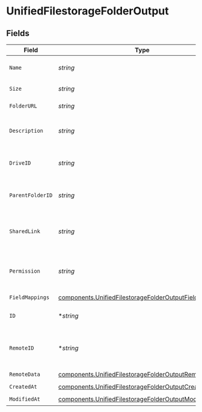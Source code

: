 # UnifiedFilestorageFolderOutput


## Fields

| Field                                                                                                                            | Type                                                                                                                             | Required                                                                                                                         | Description                                                                                                                      |
| -------------------------------------------------------------------------------------------------------------------------------- | -------------------------------------------------------------------------------------------------------------------------------- | -------------------------------------------------------------------------------------------------------------------------------- | -------------------------------------------------------------------------------------------------------------------------------- |
| `Name`                                                                                                                           | *string*                                                                                                                         | :heavy_check_mark:                                                                                                               | The name of the folder                                                                                                           |
| `Size`                                                                                                                           | *string*                                                                                                                         | :heavy_check_mark:                                                                                                               | The size of the folder                                                                                                           |
| `FolderURL`                                                                                                                      | *string*                                                                                                                         | :heavy_check_mark:                                                                                                               | The url of the folder                                                                                                            |
| `Description`                                                                                                                    | *string*                                                                                                                         | :heavy_check_mark:                                                                                                               | The description of the folder                                                                                                    |
| `DriveID`                                                                                                                        | *string*                                                                                                                         | :heavy_check_mark:                                                                                                               | The UUID of the drive tied to the folder                                                                                         |
| `ParentFolderID`                                                                                                                 | *string*                                                                                                                         | :heavy_check_mark:                                                                                                               | The UUID of the parent folder                                                                                                    |
| `SharedLink`                                                                                                                     | *string*                                                                                                                         | :heavy_check_mark:                                                                                                               | The UUID of the shared link tied to the folder                                                                                   |
| `Permission`                                                                                                                     | *string*                                                                                                                         | :heavy_check_mark:                                                                                                               | The UUID of the permission tied to the folder                                                                                    |
| `FieldMappings`                                                                                                                  | [components.UnifiedFilestorageFolderOutputFieldMappings](../../models/components/unifiedfilestoragefolderoutputfieldmappings.md) | :heavy_check_mark:                                                                                                               | N/A                                                                                                                              |
| `ID`                                                                                                                             | **string*                                                                                                                        | :heavy_minus_sign:                                                                                                               | The UUID of the folder                                                                                                           |
| `RemoteID`                                                                                                                       | **string*                                                                                                                        | :heavy_minus_sign:                                                                                                               | The id of the folder in the context of the 3rd Party                                                                             |
| `RemoteData`                                                                                                                     | [components.UnifiedFilestorageFolderOutputRemoteData](../../models/components/unifiedfilestoragefolderoutputremotedata.md)       | :heavy_check_mark:                                                                                                               | N/A                                                                                                                              |
| `CreatedAt`                                                                                                                      | [components.UnifiedFilestorageFolderOutputCreatedAt](../../models/components/unifiedfilestoragefolderoutputcreatedat.md)         | :heavy_check_mark:                                                                                                               | N/A                                                                                                                              |
| `ModifiedAt`                                                                                                                     | [components.UnifiedFilestorageFolderOutputModifiedAt](../../models/components/unifiedfilestoragefolderoutputmodifiedat.md)       | :heavy_check_mark:                                                                                                               | N/A                                                                                                                              |